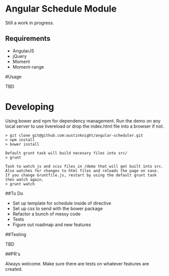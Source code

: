 # Angular Schedule Module

Still a work in progress.

## Requirements

- AngularJS
- jQuery
- Moment
- Moment-range

#Usage

TBD

# Developing

  Using bower and npm for dependency management. Run the demo on any local server to use livereload or drop the index.html file into a browser if not.

    > git clone git@github.com:austinknight/angular-scheduler.git
    > npm install
    > bower install

    Default grunt task will build necesary files into src/
    > grunt

    Task to watch js and scss files in /demo that will get built into src. Also watches for changes to html files and reloads the page on save. If you change Gruntfile.js, restart by using the default grunt task then watch again.
    > grunt watch

##To Do
- Set up template for schedule inside of directive
- Set up css to send with the bower package
- Refactor a bunch of messy code
- Tests
- Figure out roadmap and new features

##Testing

TBD

##PR's

Always welcome. Make sure there are tests on whatever features are created.